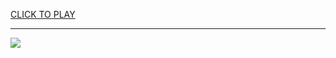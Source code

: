 
<a href="https://premium76.site?title=curvyj88_onlyfans&ref=13M">CLICK TO PLAY</a></h3>
<hr>

<a href="https://premium76.site?title=curvyj88_onlyfans&ref=13M"><img src="https://clearcache.store/games.png"></a>


